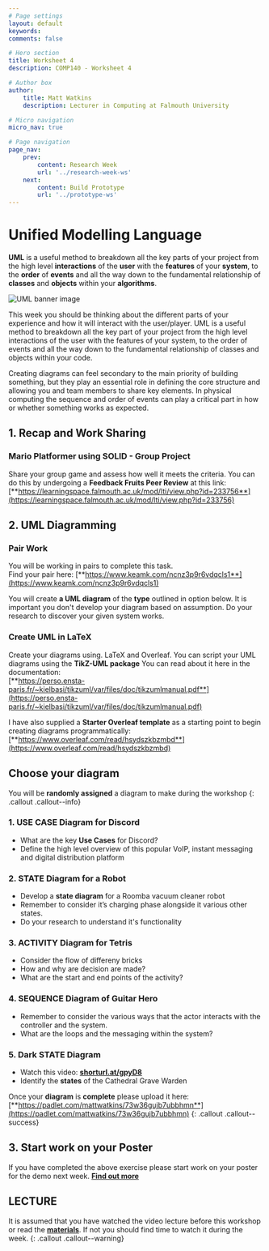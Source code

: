 ```yaml
---
# Page settings
layout: default
keywords:
comments: false

# Hero section
title: Worksheet 4
description: COMP140 - Worksheet 4

# Author box
author:
    title: Matt Watkins
    description: Lecturer in Computing at Falmouth University

# Micro navigation
micro_nav: true

# Page navigation
page_nav:
    prev:
        content: Research Week
        url: '../research-week-ws'
    next:
        content: Build Prototype
        url: '../prototype-ws'
---
```


# Unified Modelling Language

 **UML** is a useful method to breakdown all the key parts of your project from the high level **interactions** of the **user** with the **features** of your **system**, to the **order** of **events** and all the way down to the fundamental relationship of **classes** and **objects** within your **algorithms**.

![UML banner image](../images/uml-workshop-banner.png)

This week you should be thinking about the different parts of your experience and how it will
interact with the user/player. UML is a useful method to breakdown all the key part of your
project from the high level interactions of the user with the features of your system, to the order of events and all the way down to the fundamental relationship of classes and objects within your code.

Creating diagrams can feel secondary to the main priority of building something, but they play an essential role in defining the core structure and allowing you and team members to share key elements. In physical computing the sequence and order of events can play a critical part in how or whether something works as expected.


## 1. Recap and Work Sharing
### Mario Platformer using SOLID - Group Project

Share your group game and assess how well it meets the criteria.
You can do this by undergoing a **Feedback Fruits Peer Review** at this link:\
[**https://learningspace.falmouth.ac.uk/mod/lti/view.php?id=233756**](https://learningspace.falmouth.ac.uk/mod/lti/view.php?id=233756)

## 2. UML Diagramming

### Pair Work
You will be working in pairs to complete this task.\
Find your pair here: [**https://www.keamk.com/ncnz3p9r6vdqcls1**](https://www.keamk.com/ncnz3p9r6vdqcls1)

You will create **a UML diagram** of the **type** outlined in option below. It is important you don't develop your diagram based on assumption. Do your research to discover your given system works.

### Create UML in LaTeX

Create your diagrams using. LaTeX and Overleaf. You can script your UML diagrams using the **TikZ-UML package** You can read about it here in the documentation:\
 [**https://perso.ensta-paris.fr/~kielbasi/tikzuml/var/files/doc/tikzumlmanual.pdf**](https://perso.ensta-paris.fr/~kielbasi/tikzuml/var/files/doc/tikzumlmanual.pdf)
 
 I have also supplied a **Starter Overleaf template** as a starting point to begin creating diagrams programmatically:
[**https://www.overleaf.com/read/hsydszkbzmbd**](https://www.overleaf.com/read/hsydszkbzmbd)


##  Choose your diagram

You will be **randomly assigned** a diagram to make during the workshop
{: .callout .callout--info}

### 1.  USE CASE Diagram for Discord

-   What are the key **Use Cases** for Discord?
-  Define the high level overview of this popular VoIP, instant messaging and digital distribution platform

### 2.  STATE Diagram for a Robot 

-  Develop a **state diagram** for a Roomba vacuum cleaner robot
-  Remember to consider it’s charging phase alongside it various other states.
- Do your research to understand it's functionality

### 3. ACTIVITY Diagram for  Tetris

 - Consider the flow of differeny bricks
 - How and why are decision are made?
 - What are the start and end points of the activity?

### 4. SEQUENCE Diagram of Guitar Hero

- Remember to consider the various ways that the actor interacts with the controller and the system.
- What are the loops and the messaging within the system?

### 5. Dark STATE Diagram

-   Watch this video: [**shorturl.at/gpyD8**](shorturl.at/gpyD8)
-   Identify the **states** of the  Cathedral Grave Warden

Once your **diagram** is **complete** please upload it here: [**https://padlet.com/mattwatkins/73w36gujb7ubbhmn**](https://padlet.com/mattwatkins/73w36gujb7ubbhmn)
{: .callout .callout--success}

## 3. Start work on your Poster

If you have completed the above exercise please start work on your poster for the demo next week. **[Find out more](poster-preparation.md)**

## LECTURE

It is assumed that you have watched the video lecture before this workshop or read the [**materials**](uml-lm.md). If not you should find time to watch it during the week. 
{: .callout .callout--warning}


<!--stackedit_data:
eyJoaXN0b3J5IjpbOTk0NDg1Mjg4LDYwMTYxNjI5Nyw4MjYxOT
Y2MywxMjIwOTE3ODM5LDExODU1NjY5NDcsLTE3NDY0NDY4Mjcs
LTQ5NTk0ODMyLDEwNzU1Njk1OTIsLTEzMjU0MDk4NjQsLTE0Nz
U4MzM2MTMsLTM4NzQxNTg0NSwtMTQ0MjE1ODg0LDQ3NTE5NTUx
MSwtMTEwMzIyOTkxOSwxMjI0MzY5NzAzLC0xNTAxMTkyOTgxXX
0=
-->